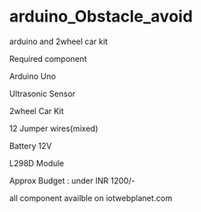 # arduino_Obstacle_avoid
arduino and 2wheel car kit

Required component

Arduino Uno

Ultrasonic Sensor

2wheel Car Kit

12 Jumper wires(mixed)

Battery 12V

L298D Module

Approx Budget : under INR 1200/-

all component availble on iotwebplanet.com
